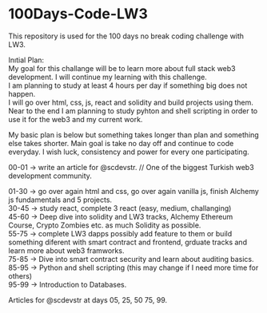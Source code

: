 # 100Days-Code-LW3
This repository is used for the 100 days no break coding challenge with LW3. 

Inıtial Plan:  
My goal for this challange will be to learn more about full stack web3 development. I will continue my learning with this challenge.  
I am planning to study at least 4 hours per day if something big does not happen.  
I will go over html, css, js, react and solidity and build projects using them.  
Near to the end I am planning to study pyhton and shell scripting in order to use it for the web3 and my current work.  

My basic plan is below but something takes longer than plan and something else takes shorter. Main goal is take no day off and continue to code everyday. 
I wish luck, consistency and power for every one participating.  

00-01 -> write an article for @scdevstr. // One of the biggest Turkish web3 development community.  

01-30 -> go over again html and css, go over again vanilla js, finish Alchemy js fundamentals and 5 projects.  
30-45 -> study react, complete 3 react (easy, medium, challanging)  
45-60 -> Deep dive into solidity and LW3 tracks, Alchemy Ethereum Course, Crypto Zombies etc. as much Solidity as possible.  
55-75 -> complete LW3 dapps possibly add feature to them or build something diferent with smart contract and frontend, grduate tracks and learn more about web3 framworks.  
75-85 -> Dive into smart contract security and learn about auditing basics.  
85-95 -> Python and shell scripting (this may change if I need more time for others)  
95-99 -> Introduction to Databases.  

Articles for @scdevstr at days 05, 25, 50 75, 99.  
